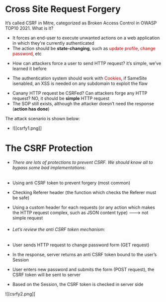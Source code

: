 # Cross Site Request Forgery

It’s called CSRF in Mitre, categorized as Broken Access Control in OWASP TOP10 2021. What is it?
 - It forces an end-user to execute unwanted actions on a web application in which they're currently authenticated
-  The action should be **state-changing**, such as<span style="color:rgb(192, 0, 0)"> update profile, change password</span>, etc
* How can attackers force a user to send HTTP request? it’s simple, we’ve learned it before
- The authentication system should work with <span style="color:rgb(192, 0, 0)">Cookies</span>, if SameSite isenabled, an XSS is needed on any subdomain to exploit the flaw
* Canany HTTP request be CSRFed? Can attackers forge any HTTP request? NO, it should be **simple** HTTP request
* The SOP still exists, although the attacker doesn’t need the response (**action has done**)

The attack scenario is shown below:
- ![[csrfy1.png]]

# The CSRF Protection

- ###### There are lots of protections to prevent CSRF. We should know all to bypass some bad implementations:
* Using anti CSRF token to prevent forgery (most common)
 -  Checking Referer header (the function which checks the Referer must be safe)
-  Using a custom header for each requests (or any action which makes the HTTP request complex, such as JSON content type) ---> not simple request

- ###### Let’s review the anti CSRF token mechanism:

-  User sends HTTP request to change password form (GET request)

 - In the response, server returns an anti CSRF token bound to the user’s Session

-  User enters new password and submits the form (POST request), the CSRF token will be sent to server

* Based on the Session, the CSRF token is checked in server side


![[csrfy2.png]]
